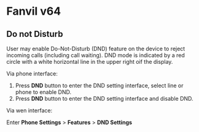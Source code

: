 # Fanvil v64

## Do not Disturb

User may enable Do-Not-Disturb (DND) feature on the device to reject incoming calls (including call waiting). DND mode is indicated by a red circle with a white horizontal line in the upper right oif the display.

Via phone interface:

1. Press **DND** button to enter the DND setting interface, select line or phone to enable DND.
2. Press **DND** button to enter the DND setting interface and disable DND.

Via wen interface:

Enter **Phone Settings** > **Features** > **DND Settings**